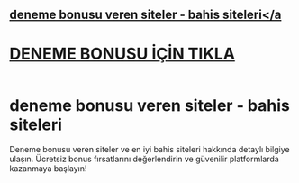 ## <a href="https://lotoaff.online/links/?btag=2261812">deneme bonusu veren siteler - bahis siteleri</a
                                                                                                      
#  <a href="https://lotoaff.online/links/?btag=2261812">DENEME BONUSU İÇİN TIKLA </a>                                                                                                      

<a href="https://lotoaff.online/links/?btag=2261812">
  <img src="https://r.resimlink.com/9osvfIhnulB.gif" alt=""    
       style="width:px;height:px;">
</a>

# deneme bonusu veren siteler - bahis siteleri
Deneme bonusu veren siteler ve en iyi bahis siteleri hakkında detaylı bilgiye ulaşın. Ücretsiz bonus fırsatlarını değerlendirin ve güvenilir platformlarda kazanmaya başlayın!
